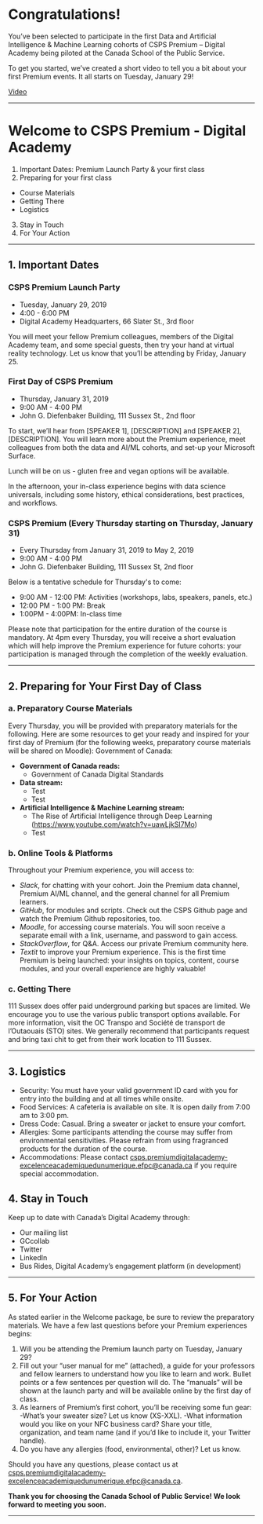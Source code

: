 # Congratulations! 

You’ve been selected to participate in the first Data and Artificial Intelligence & Machine Learning cohorts of CSPS Premium – Digital Academy being piloted at the Canada School of the Public Service.

To get you started, we’ve created a short video to tell you a bit about your first Premium events. It all starts on Tuesday, January 29!

[Video](url)

*************************

# Welcome to CSPS Premium - Digital Academy

1. Important Dates: Premium Launch Party & your first class
2. Preparing for your first class
- Course Materials
- Getting There
- Logistics
3. Stay in Touch
4. For Your Action

*************************

## 1. Important Dates

### CSPS Premium Launch Party
* Tuesday, January 29, 2019
* 4:00 - 6:00 PM
* Digital Academy Headquarters, 66 Slater St., 3rd floor

You will meet your fellow Premium colleagues, members of the Digital Academy team, and some special guests, then try your hand at virtual reality technology. Let us know that you’ll be attending by Friday, January 25.

### First Day of CSPS Premium
* Thursday, January 31, 2019
* 9:00 AM - 4:00 PM
* John G. Diefenbaker Building, 111 Sussex St., 2nd floor

To start, we’ll hear from [SPEAKER 1], [DESCRIPTION] and [SPEAKER 2], [DESCRIPTION]. You will learn more about the Premium experience, meet colleagues from both the data and AI/ML cohorts, and set-up your Microsoft Surface.

Lunch will be on us - gluten free and vegan options will be available.

In the afternoon, your in-class experience begins with data science universals, including some history, ethical considerations, best practices, and workflows.

### CSPS Premium (Every Thursday starting on Thursday, January 31)
* Every Thursday from January 31, 2019 to May 2, 2019
* 9:00 AM - 4:00 PM
* John G. Diefenbaker Building, 111 Sussex St, 2nd floor

Below is a tentative schedule for Thursday's to come:

* 9:00 AM - 12:00 PM: Activities (workshops, labs, speakers, panels, etc.)
* 12:00 PM - 1:00 PM: Break
* 1:00PM - 4:00PM: In-class time

Please note that participation for the entire duration of the course is mandatory.
At 4pm every Thursday, you will receive a short evaluation which will help improve the Premium experience for future cohorts: your participation is managed through the completion of the weekly evaluation.

*************************

## 2. Preparing for Your First Day of Class

### a. Preparatory Course Materials

Every Thursday, you will be provided with preparatory materials for the following. Here are some resources to get your ready and inspired for your first day of Premium (for the following weeks, preparatory course materials will be shared on Moodle):
Government of Canada:

- **Government of Canada reads:**
  - Government of Canada Digital Standards
- **Data stream:**
  - Test
  - Test
- **Artificial Intelligence & Machine Learning stream:**
  - The Rise of Artificial Intelligence through Deep Learning (https://www.youtube.com/watch?v=uawLjkSI7Mo)
  - Test

### b. Online Tools & Platforms

Throughout your Premium experience, you will access to:
- _Slack_, for chatting with your cohort. Join the Premium data channel, Premium AI/ML channel, and the general channel for all Premium learners.
- _GitHub_, for modules and scripts. Check out the CSPS Github page and watch the Premium Github repositories, too.
- _Moodle_, for accessing course materials. You will soon receive a separate email with a link, username, and password to gain access.
- _StackOverflow_, for Q&A. Access our private Premium community here.
- _Textit_ to improve your Premium experience. This is the first time Premium is being launched: your insights on topics, content, course modules, and your overall experience are highly valuable!

### c. Getting There

111 Sussex does offer paid underground parking but spaces are limited. We encourage you to use the various public transport options available. For more information, visit the OC Transpo and  Société de transport de l’Outaouais (STO) sites. We generally recommend that participants request and bring taxi chit to get from their work location to 111 Sussex.

*************************

## 3. Logistics

- Security: You must have your valid government ID card with you for entry into the building and at all times while onsite.
- Food Services: A cafeteria is available on site. It is open daily from 7:00 am to 3:00 pm.
- Dress Code: Casual. Bring a sweater or jacket to ensure your comfort.
- Allergies: Some participants attending the course may suffer from environmental sensitivities. Please refrain from using fragranced products for the duration of the course.
- Accommodations: Please contact csps.premiumdigitalacademy-excelenceacademiquedunumerique.efpc@canada.ca 
if you require special accommodation.

## 4. Stay in Touch

Keep up to date with Canada’s Digital Academy through:
- Our mailing list
- GCcollab
- Twitter
- LinkedIn
- Bus Rides, Digital Academy’s engagement platform (in development)

*************************

## 5. For Your Action

As stated earlier in the Welcome package, be sure to review the preparatory materials.
We have a few last questions before your Premium experiences begins:

1. Will you be attending the Premium launch party on Tuesday, January 29?
2. Fill out your “user manual for me” (attached), a guide for your professors and fellow learners to understand how you like to learn and work. Bullet points or a few sentences per question will do. The “manuals” will be shown at the launch party and will be available online by the first day of class. 
3. As learners of Premium’s first cohort, you’ll be receiving some fun gear:
-What’s your sweater size? Let us know (XS-XXL).
-What information would you like on your NFC business card? Share your title, organization, and team name (and if you’d like to include it, your Twitter handle).
4. Do you have any allergies (food, environmental, other)? Let us know.

Should you have any questions, please contact us at csps.premiumdigitalacademy-excelenceacademiquedunumerique.efpc@canada.ca.

**Thank you for choosing the Canada School of Public Service! We look forward to meeting you soon.**

*************************
